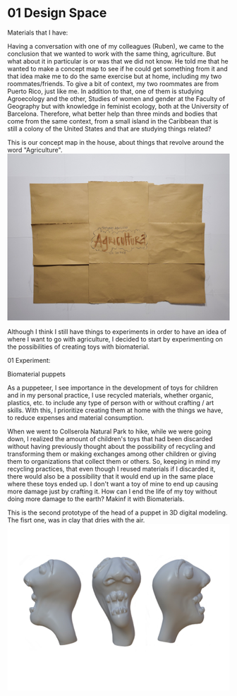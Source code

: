 
# 01 Design Space 

Materials that I have:



Having a conversation with one of my colleagues (Ruben), we came to the conclusion that we wanted to work with the same thing, agriculture. But what about it in particular is or was that we did not know. He told me that he wanted to make a concept map to see if he could get something from it and that idea make me to do the same exercise but at home, including my two roommates/friends. To give a bit of context, my two roommates are from Puerto Rico, just like me. In addition to that, one of them is studying Agroecology and the other, Studies of women and gender at the Faculty of Geography but with knowledge in feminist ecology, both at the University of Barcelona. Therefore, what better help than three minds and bodies that come from the same context, from a small island in the Caribbean that is still a colony of the United States and that are studying things related?

This is our concept map in the house, about things that revolve around the word "Agriculture".
<img src= "../../images/Agricultura.jpg" alt="Photo of a Conceptual Map">

Although I think I still have things to experiments in order to have an idea of where I want to go with agriculture, I decided to start by experimenting on the possibilities of creating toys with biomaterial.

01 Experiment:

Biomaterial puppets

As a puppeteer, I see importance in the development of toys for children and in my personal practice, I use recycled materials, whether organic, plastics, etc. to include any type of person with or without crafting / art skills. With this, I prioritize creating them at home with the things we have, to reduce expenses and material consumption.

When we went to Collserola Natural Park to hike, while we were going down, I realized the amount of children's toys that had been discarded without having previously thought about the possibility of recycling and transforming them or making exchanges among other children or giving them to organizations that collect them or others.
So, keeping in mind my recycling practices, that even though I reused materials if I discarded it, there would also be a possibility that it would end up in the same place where these toys ended up. I don't want a toy of mine to end up causing more damage just by crafting it. How can I end the life of my toy without doing more damage to the earth?
Makinf it with Biomaterials.

This is the second prototype of the head of a puppet in 3D digital modeling. The fisrt one, was in clay that dries with the air.
<img src= "../../images/modelo.png" alt="Photo of 3D digital modeling of a puppet's head">